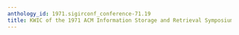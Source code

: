 ```yaml
---
anthology_id: 1971.sigirconf_conference-71.19
title: KWIC of the 1971 ACM Information Storage and Retrieval Symposium
---
```

